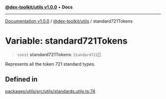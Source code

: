 [**@dex-toolkit/utils v1.0.0**](../README.md) • **Docs**

***

[Documentation v1.0.0](../../../packages.md) / [@dex-toolkit/utils](../README.md) / standard721Tokens

# Variable: standard721Tokens

> `const` **standard721Tokens**: `Standard721`[]

Represents all the token 721 standard types.

## Defined in

[packages/utils/src/utils/standards.utils.ts:74](https://github.com/niZmosis/dex-toolkit/blob/3d8b41b44787b30fbea5de3ab4737662ffb61bc8/packages/utils/src/utils/standards.utils.ts#L74)
